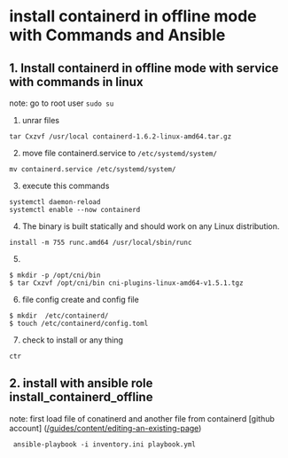 # install containerd in offline mode with Commands and Ansible
## 1. Install containerd in offline mode with service with commands in linux 
note: go to root user `sudo su`
1. unrar files 
```
tar Cxzvf /usr/local containerd-1.6.2-linux-amd64.tar.gz
```
2. move file containerd.service to `/etc/systemd/system/`
```
mv containerd.service /etc/systemd/system/
```
3. execute this commands
```
systemctl daemon-reload
systemctl enable --now containerd
```
4. The binary is built statically and should work on any Linux distribution.
```
install -m 755 runc.amd64 /usr/local/sbin/runc
```
5. 
```
$ mkdir -p /opt/cni/bin
$ tar Cxzvf /opt/cni/bin cni-plugins-linux-amd64-v1.5.1.tgz 
```
6. file config create and config file
```
$ mkdir  /etc/containerd/
$ touch /etc/containerd/config.toml
```
7. check to install or any thing 
```
ctr
```
##  2. install with ansible role install_containerd_offline
note: first load file of conatinerd and another file from containerd [github account] ([/guides/content/editing-an-existing-page](https://github.com/containerd/containerd/blob/main/docs/getting-started.md))
```
 ansible-playbook -i inventory.ini playbook.yml
```